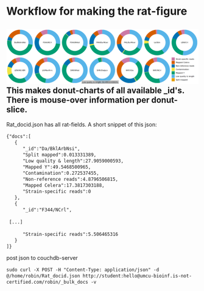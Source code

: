 Workflow for making the rat-figure
====================================
![](screenshot.png?raw=true)
This makes donut-charts of all available _id's. There is mouse-over information per donut-slice.
---------



Rat_docid.json has all rat-fields. A short snippet of this json:

```
{"docs":[
   {
      "_id":"Da/BklArbNsi",
      "Split mapped":0.013331389,
      "Low quality & length":27.9059000593,
      "Mapped Y":49.5468500965,
      "Contamination":0.272537455,
      "Non-reference reads":4.8796506815,
      "Mapped Celera":17.3817303188,
      "Strain-specific reads":0
   },
   {
      "_id":"F344/NCrl",

 [...]

      "Strain-specific reads":5.506465316
   }
]}
```
post json to couchdb-server
```
sudo curl -X POST -H "Content-Type: application/json" -d @/home/robin/Rat_docid.json http://student:hello@umcu-bioinf.is-not-certified.com/robin/_bulk_docs -v
```
